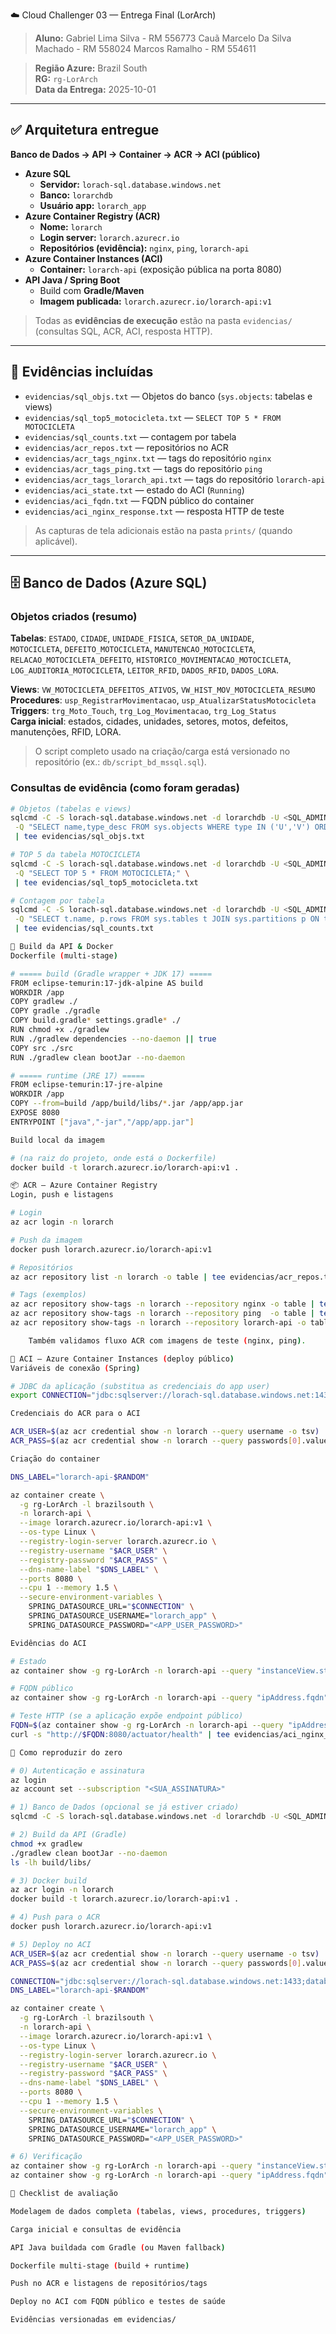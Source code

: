  ☁️ Cloud Challenger 03 — Entrega Final (LorArch)

> **Aluno:** Gabriel Lima Silva - RM 556773 
Cauã Marcelo Da Silva Machado - RM 558024 
Marcos Ramalho - RM 554611 

> **Região Azure:** Brazil South  
> **RG:** `rg-LorArch`  
> **Data da Entrega:** 2025-10-01

---

## ✅ Arquitetura entregue

**Banco de Dados → API → Container → ACR → ACI (público)**

- **Azure SQL**
  - **Servidor:** `lorach-sql.database.windows.net`
  - **Banco:** `lorarchdb`
  - **Usuário app:** `lorarch_app`
- **Azure Container Registry (ACR)**
  - **Nome:** `lorarch`
  - **Login server:** `lorarch.azurecr.io`
  - **Repositórios (evidência):** `nginx`, `ping`, `lorarch-api`
- **Azure Container Instances (ACI)**
  - **Container:** `lorarch-api` (exposição pública na porta 8080)
- **API Java / Spring Boot**
  - Build com **Gradle/Maven**
  - **Imagem publicada:** `lorarch.azurecr.io/lorarch-api:v1`

> Todas as **evidências de execução** estão na pasta `evidencias/` (consultas SQL, ACR, ACI, resposta HTTP).

---

## 📂 Evidências incluídas

- `evidencias/sql_objs.txt` — Objetos do banco (`sys.objects`: tabelas e views)
- `evidencias/sql_top5_motocicleta.txt` — `SELECT TOP 5 * FROM MOTOCICLETA`
- `evidencias/sql_counts.txt` — contagem por tabela
- `evidencias/acr_repos.txt` — repositórios no ACR
- `evidencias/acr_tags_nginx.txt` — tags do repositório `nginx`
- `evidencias/acr_tags_ping.txt` — tags do repositório `ping`
- `evidencias/acr_tags_lorarch_api.txt` — tags do repositório `lorarch-api`
- `evidencias/aci_state.txt` — estado do ACI (`Running`)
- `evidencias/aci_fqdn.txt` — FQDN público do container
- `evidencias/aci_nginx_response.txt` — resposta HTTP de teste

> As capturas de tela adicionais estão na pasta `prints/` (quando aplicável).

---

## 🗄️ Banco de Dados (Azure SQL)

### Objetos criados (resumo)
**Tabelas**: `ESTADO`, `CIDADE`, `UNIDADE_FISICA`, `SETOR_DA_UNIDADE`,  
`MOTOCICLETA`, `DEFEITO_MOTOCICLETA`, `MANUTENCAO_MOTOCICLETA`,  
`RELACAO_MOTOCICLETA_DEFEITO`, `HISTORICO_MOVIMENTACAO_MOTOCICLETA`,  
`LOG_AUDITORIA_MOTOCICLETA`, `LEITOR_RFID`, `DADOS_RFID`, `DADOS_LORA`.

**Views**: `VW_MOTOCICLETA_DEFEITOS_ATIVOS`, `VW_HIST_MOV_MOTOCICLETA_RESUMO`  
**Procedures**: `usp_RegistrarMovimentacao`, `usp_AtualizarStatusMotocicleta`  
**Triggers**: `trg_Moto_Touch`, `trg_Log_Movimentacao`, `trg_Log_Status`  
**Carga inicial**: estados, cidades, unidades, setores, motos, defeitos, manutenções, RFID, LORA.

> O script completo usado na criação/carga está versionado no repositório (ex.: `db/script_bd_mssql.sql`).

### Consultas de evidência (como foram geradas)
```bash
# Objetos (tabelas e views)
sqlcmd -C -S lorach-sql.database.windows.net -d lorarchdb -U <SQL_ADMIN> -P '<SQL_ADMIN_PASSWORD>' \
 -Q "SELECT name,type_desc FROM sys.objects WHERE type IN ('U','V') ORDER BY type;" \
 | tee evidencias/sql_objs.txt

# TOP 5 da tabela MOTOCICLETA
sqlcmd -C -S lorach-sql.database.windows.net -d lorarchdb -U <SQL_ADMIN> -P '<SQL_ADMIN_PASSWORD>' \
 -Q "SELECT TOP 5 * FROM MOTOCICLETA;" \
 | tee evidencias/sql_top5_motocicleta.txt

# Contagem por tabela
sqlcmd -C -S lorach-sql.database.windows.net -d lorarchdb -U <SQL_ADMIN> -P '<SQL_ADMIN_PASSWORD>' \
 -Q "SELECT t.name, p.rows FROM sys.tables t JOIN sys.partitions p ON t.object_id=p.object_id AND p.index_id IN (0,1) GROUP BY t.name,p.rows ORDER BY t.name;" \
 | tee evidencias/sql_counts.txt

🧱 Build da API & Docker
Dockerfile (multi-stage)

# ===== build (Gradle wrapper + JDK 17) =====
FROM eclipse-temurin:17-jdk-alpine AS build
WORKDIR /app
COPY gradlew ./
COPY gradle ./gradle
COPY build.gradle* settings.gradle* ./
RUN chmod +x ./gradlew
RUN ./gradlew dependencies --no-daemon || true
COPY src ./src
RUN ./gradlew clean bootJar --no-daemon

# ===== runtime (JRE 17) =====
FROM eclipse-temurin:17-jre-alpine
WORKDIR /app
COPY --from=build /app/build/libs/*.jar /app/app.jar
EXPOSE 8080
ENTRYPOINT ["java","-jar","/app/app.jar"]

Build local da imagem

# (na raiz do projeto, onde está o Dockerfile)
docker build -t lorarch.azurecr.io/lorarch-api:v1 .

📦 ACR — Azure Container Registry
Login, push e listagens

# Login
az acr login -n lorarch

# Push da imagem
docker push lorarch.azurecr.io/lorarch-api:v1

# Repositórios
az acr repository list -n lorarch -o table | tee evidencias/acr_repos.txt

# Tags (exemplos)
az acr repository show-tags -n lorarch --repository nginx -o table | tee evidencias/acr_tags_nginx.txt
az acr repository show-tags -n lorarch --repository ping  -o table | tee evidencias/acr_tags_ping.txt
az acr repository show-tags -n lorarch --repository lorarch-api -o table | tee evidencias/acr_tags_lorarch_api.txt

    Também validamos fluxo ACR com imagens de teste (nginx, ping).

🚀 ACI — Azure Container Instances (deploy público)
Variáveis de conexão (Spring)

# JDBC da aplicação (substitua as credenciais do app user)
export CONNECTION="jdbc:sqlserver://lorach-sql.database.windows.net:1433;database=lorarchdb;user=lorarch_app;password=<APP_USER_PASSWORD>;encrypt=true;trustServerCertificate=false;loginTimeout=30;"

Credenciais do ACR para o ACI

ACR_USER=$(az acr credential show -n lorarch --query username -o tsv)
ACR_PASS=$(az acr credential show -n lorarch --query passwords[0].value -o tsv)

Criação do container

DNS_LABEL="lorarch-api-$RANDOM"

az container create \
  -g rg-LorArch -l brazilsouth \
  -n lorarch-api \
  --image lorarch.azurecr.io/lorarch-api:v1 \
  --os-type Linux \
  --registry-login-server lorarch.azurecr.io \
  --registry-username "$ACR_USER" \
  --registry-password "$ACR_PASS" \
  --dns-name-label "$DNS_LABEL" \
  --ports 8080 \
  --cpu 1 --memory 1.5 \
  --secure-environment-variables \
    SPRING_DATASOURCE_URL="$CONNECTION" \
    SPRING_DATASOURCE_USERNAME="lorarch_app" \
    SPRING_DATASOURCE_PASSWORD="<APP_USER_PASSWORD>"

Evidências do ACI

# Estado
az container show -g rg-LorArch -n lorarch-api --query "instanceView.state" -o tsv | tee evidencias/aci_state.txt

# FQDN público
az container show -g rg-LorArch -n lorarch-api --query "ipAddress.fqdn" -o tsv | tee evidencias/aci_fqdn.txt

# Teste HTTP (se a aplicação expõe endpoint público)
FQDN=$(az container show -g rg-LorArch -n lorarch-api --query "ipAddress.fqdn" -o tsv)
curl -s "http://$FQDN:8080/actuator/health" | tee evidencias/aci_nginx_response.txt

🔁 Como reproduzir do zero

# 0) Autenticação e assinatura
az login
az account set --subscription "<SUA_ASSINATURA>"

# 1) Banco de Dados (opcional se já estiver criado)
sqlcmd -C -S lorach-sql.database.windows.net -d lorarchdb -U <SQL_ADMIN> -P '<SQL_ADMIN_PASSWORD>' -i db/script_bd_mssql.sql

# 2) Build da API (Gradle)
chmod +x gradlew
./gradlew clean bootJar --no-daemon
ls -lh build/libs/

# 3) Docker build
az acr login -n lorarch
docker build -t lorarch.azurecr.io/lorarch-api:v1 .

# 4) Push para o ACR
docker push lorarch.azurecr.io/lorarch-api:v1

# 5) Deploy no ACI
ACR_USER=$(az acr credential show -n lorarch --query username -o tsv)
ACR_PASS=$(az acr credential show -n lorarch --query passwords[0].value -o tsv)

CONNECTION="jdbc:sqlserver://lorach-sql.database.windows.net:1433;database=lorarchdb;user=lorarch_app;password=<APP_USER_PASSWORD>;encrypt=true;trustServerCertificate=false;loginTimeout=30;"
DNS_LABEL="lorarch-api-$RANDOM"

az container create \
  -g rg-LorArch -l brazilsouth \
  -n lorarch-api \
  --image lorarch.azurecr.io/lorarch-api:v1 \
  --os-type Linux \
  --registry-login-server lorarch.azurecr.io \
  --registry-username "$ACR_USER" \
  --registry-password "$ACR_PASS" \
  --dns-name-label "$DNS_LABEL" \
  --ports 8080 \
  --cpu 1 --memory 1.5 \
  --secure-environment-variables \
    SPRING_DATASOURCE_URL="$CONNECTION" \
    SPRING_DATASOURCE_USERNAME="lorarch_app" \
    SPRING_DATASOURCE_PASSWORD="<APP_USER_PASSWORD>"

# 6) Verificação
az container show -g rg-LorArch -n lorarch-api --query "instanceView.state" -o tsv
az container show -g rg-LorArch -n lorarch-api --query "ipAddress.fqdn" -o tsv

🧾 Checklist de avaliação

Modelagem de dados completa (tabelas, views, procedures, triggers)

Carga inicial e consultas de evidência

API Java buildada com Gradle (ou Maven fallback)

Dockerfile multi-stage (build + runtime)

Push no ACR e listagens de repositórios/tags

Deploy no ACI com FQDN público e testes de saúde

Evidências versionadas em evidencias/

